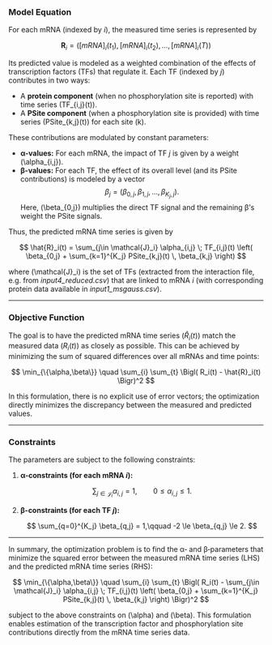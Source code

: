 
### Model Equation

For each mRNA (indexed by *i*), the measured time series is represented by

$$
\mathbf{R}_i = \left([mRNA]_i(t_1), [mRNA]_i(t_2), \dots, [mRNA]_i(T)\right)
$$

Its predicted value is modeled as a weighted combination of the effects of transcription factors (TFs) that regulate it. Each TF (indexed by *j*) contributes in two ways:
- A **protein component** (when no phosphorylation site is reported) with time series \(TF_{i,j}(t)\).
- A **PSite component** (when a phosphorylation site is provided) with time series \(PSite_{k,j}(t)\) for each site \(k\).

These contributions are modulated by constant parameters:
- **α-values:** For each mRNA, the impact of TF *j* is given by a weight \(\alpha_{i,j}\).
- **β-values:** For each TF, the effect of its overall level (and its PSite contributions) is modeled by a vector 
  $$
   {\beta}_j = \bigl(\beta_{0,j}, \beta_{1,j}, \dots, \beta_{K_j,j}\bigr).
  $$
  Here, \(\beta_{0,j}\) multiplies the direct TF signal and the remaining β’s weight the PSite signals.

Thus, the predicted mRNA time series is given by

$$
\hat{R}_i(t) = \sum_{j\in \mathcal{J}_i} \alpha_{i,j} \; TF_{i,j}(t) \left( \beta_{0,j} + \sum_{k=1}^{K_j} PSite_{k,j}(t) \, \beta_{k,j} \right)
$$

where \(\mathcal{J}_i\) is the set of TFs (extracted from the interaction file, e.g. from *input4_reduced.csv*) that are linked to mRNA *i* (with corresponding protein data available in *input1_msgauss.csv*).

---

### Objective Function

The goal is to have the predicted mRNA time series $(\hat{R}_i(t))$ match the measured data $(R_i(t))$ as closely as possible. This can be achieved by minimizing the sum of squared differences over all mRNAs and time points:

$$
\min_{\{\alpha,\beta\}} \quad \sum_{i} \sum_{t} \Bigl( R_i(t) - \hat{R}_i(t) \Bigr)^2
$$

In this formulation, there is no explicit use of error vectors; the optimization directly minimizes the discrepancy between the measured and predicted values.

---

### Constraints

The parameters are subject to the following constraints:

1. **α-constraints (for each mRNA *i*):**

   $$
   \sum_{j\in \mathcal{J}_i} \alpha_{i,j} = 1,\qquad 0 \le \alpha_{i,j} \le 1.
   $$

2. **β-constraints (for each TF *j*):**

   $$
   \sum_{q=0}^{K_j} \beta_{q,j} = 1,\qquad -2 \le \beta_{q,j} \le 2.
   $$

---

In summary, the optimization problem is to find the α‐ and β‐parameters that minimize the squared error between the measured mRNA time series (LHS) and the predicted mRNA time series (RHS):

$$
\min_{\{\alpha,\beta\}} \quad \sum_{i} \sum_{t} \Bigl( R_i(t) - \sum_{j\in \mathcal{J}_i} \alpha_{i,j} \; TF_{i,j}(t) \left( \beta_{0,j} + \sum_{k=1}^{K_j} PSite_{k,j}(t) \, \beta_{k,j} \right) \Bigr)^2
$$

subject to the above constraints on \(\alpha\) and \(\beta\). This formulation enables estimation of the transcription factor and phosphorylation site contributions directly from the mRNA time series data.